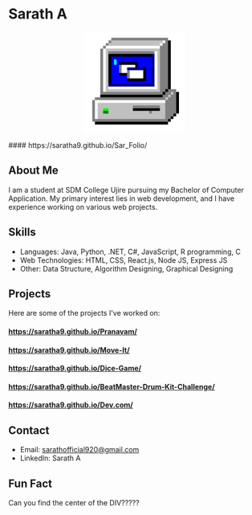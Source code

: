 # Sarath A
<p align="center">
  <img src="/assests/giphy.gif" alt="Alt Text" height="200">
  <br>
</p>
#### https://saratha9.github.io/Sar_Folio/


## About Me
I am a student at SDM College Ujire pursuing my Bachelor of Computer Application. My primary interest lies in web development, and I have experience working on various web projects.

## Skills

- Languages: Java, Python, .NET, C#, JavaScript, R programming, C
- Web Technologies: HTML, CSS, React.js, Node JS, Express JS
- Other: Data Structure, Algorithm Designing, Graphical Designing

## Projects

Here are some of the projects I've worked on:

#### https://saratha9.github.io/Pranavam/
#### https://saratha9.github.io/Move-It/
#### https://saratha9.github.io/Dice-Game/
#### https://saratha9.github.io/BeatMaster-Drum-Kit-Challenge/
#### https://saratha9.github.io/Dev.com/


## Contact

- Email: sarathofficial920@gmail.com
- LinkedIn: Sarath A

## Fun Fact

Can you find the center of the DIV?????

